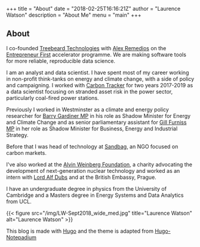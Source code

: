 +++
title = "About"
date = "2018-02-25T16:16:21Z"
author = "Laurence Watson"
description = "About Me"
menu = "main"
+++

## About

I co-founded [Treebeard Technologies](https://treebeard.io) with [Alex Remedios](https://www.linkedin.com/in/alex-remedios-39883154/) on the [Entrepreneur First](https://joinef.com) accelerator programme. We are making software tools for more reliable, reproducible data science.

I am an analyst and data scientist. I have spent most of my career working in non-profit think-tanks on energy and climate change, with a side of policy and campaigning. I worked with [Carbon Tracker](https://carbontracker.org) for two years 2017-2019 as a data scientist focusing on stranded asset risk in the power sector, particularly coal-fired power stations.

Previously I worked in Westminster as a climate and energy policy researcher for [Barry Gardiner MP](https://www.parliament.uk/biographies/commons/barry-gardiner/146) in his role as Shadow Minister for Energy and Climate Change and as senior parliamentary assistant for [Gill Furniss MP](http://www.parliament.uk/biographies/commons/gill-furniss/4571) in her role as Shadow Minister for Business, Energy and Industrial Strategy.

Before that I was head of technology at [Sandbag](https://sandbag.org.uk), an NGO focused on carbon markets.

I've also worked at the [Alvin Weinberg Foundation](https://en.wikipedia.org/wiki/The_Alvin_Weinberg_Foundation), a charity advocating the development of next-generation nuclear technology and worked as an intern with [Lord Alf Dubs](https://www.parliament.uk/biographies/lords/lord-dubs/805) and at the British Embassy, Prague.

I have an undergraduate degree in physics from the University of Cambridge and a Masters degree in Energy Systems and Data Analytics from UCL.

{{< figure src="/img/LW-Sept2018_wide_med.jpg" title="Laurence Watson" alt="Laurence Watson" >}}

This blog is made with [Hugo](https://gohugo.io) and the theme is adapted from [Hugo-Notepadium](https://themes.gohugo.io/hugo-notepadium/)
